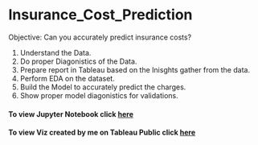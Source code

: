 # Insurance_Cost_Prediction  
Objective:
Can you accurately predict insurance costs?    

1. Understand the Data.   
2. Do proper Diagonistics of the Data.    
3. Prepare report in Tableau based on the Inisghts gather from the data.    
4. Perform EDA on the dataset.    
5. Build the Model to accurately predict the charges.   
6. Show proper model diagonistics for validations.    

#### To view Jupyter Notebook click [here](https://github.com/sneha14sawant/Insurance_Cost_Prediction/blob/f208dc36674b1bf00662d64a97667b0c57edb88d/Code/Regression%20assignment--Insurance%20costs%20prediction.ipynb)  

#### To view Viz created by me on Tableau Public click [here](https://public.tableau.com/app/profile/sneha.sawant/viz/AnalysisofInsuranceCost/Dashboard1)
